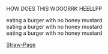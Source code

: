 HOW DOES THIS WOOORRK HEELLPP

eating a burger with no honey mustard      
eating a burger with no honey mustard  
eating a burger with no honey mustard

[Straw-Page](https://medkitsapartment.straw.page/)
